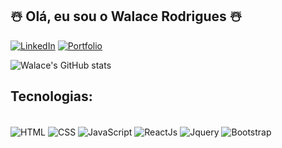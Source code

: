

## ☃️ Olá, eu sou o Walace Rodrigues ☃️
[![LinkedIn](https://img.shields.io/badge/LinkedIn-0077B5?style=for-the-badge&logo=linkedin&logoColor=white)](https://www.linkedin.com/in/walace-rodrigues/)
[![Portfolio](https://img.shields.io/badge/Portfolio-%23000000.svg?style=for-the-badge&logo=firefox&logoColor=#FF7139)](https://walace-rodrigues.github.io/portfolio/)


![Walace's GitHub stats](https://github-readme-stats.vercel.app/api?username=walace-rodrigues&show_icons=true&theme=tokyonight)

## Tecnologias:

<div style="display: inline_block"><br/>
     <img align="center" dir="auto" alt="HTML" src="https://img.shields.io/badge/html5-%23E34F26.svg?style=for-the-badge&logo=html5&logoColor=white">
     <img align="center" dir="auto" alt="CSS" src="https://img.shields.io/badge/css3-%231572B6.svg?style=for-the-badge&logo=css3&logoColor=white">
     <img align="center" dir="auto" alt="JavaScript" src="https://img.shields.io/badge/javascript-%23323330.svg?style=for-the-badge&logo=javascript&logoColor=%23F7DF1E">
     <img align="center" dir="auto" alt="ReactJs" src="https://img.shields.io/badge/react-%2320232a.svg?style=for-the-badge&logo=react&logoColor=%2361DAFB">
     <img align="center" alt="Jquery" src="https://img.shields.io/badge/jquery-%230769AD.svg?style=for-the-badge&logo=jquery&logoColor=white">
     <img align="center" dir="auto" alt="Bootstrap" src="https://img.shields.io/badge/bootstrap-%238511FA.svg?style=for-the-badge&logo=bootstrap&logoColor=white">
</div>
